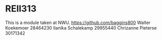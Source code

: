 # REII313
This is a module taken at NWU.
https://github.com/baggins800 
Walter Koekemoer 28464230
Ilanika Schalekamp 29955440
Chrizanne Pieterse 30171342
